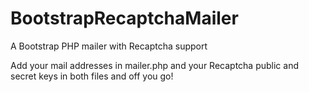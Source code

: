 # BootstrapRecaptchaMailer
A Bootstrap PHP mailer with Recaptcha support

Add your mail addresses in mailer.php and your Recaptcha public and secret keys in both files and off you go!
